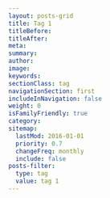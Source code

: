 ```yaml
---
layout: posts-grid
title: Tag 1
titleBefore:
titleAfter:
meta:
summary:
author:
image:
keywords:
sectionClass: tag
navigationSection: first
includeInNavigation: false
weight: 0
isFamilyFriendly: true
category:
sitemap:
  lastMod: 2016-01-01
  priority: 0.7
  changeFreq: monthly
  include: false
posts-filter:
  type: tag
  value: tag 1
---
```


